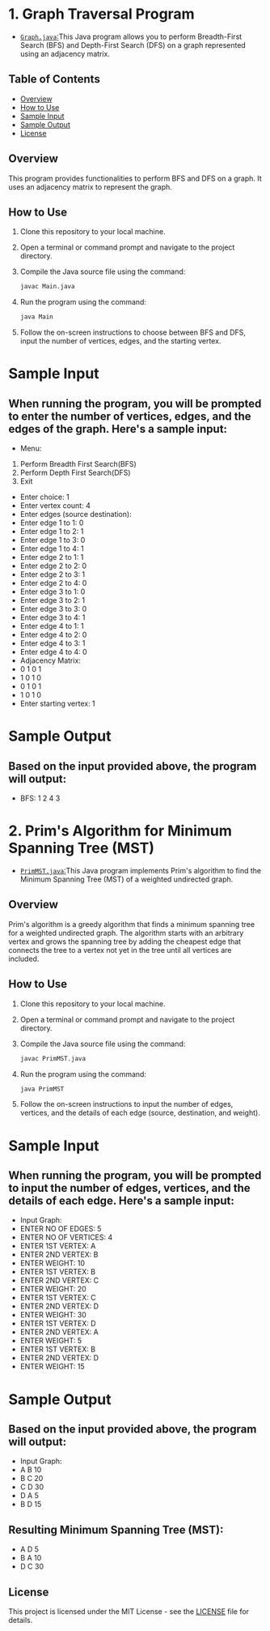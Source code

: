 # 1. Graph Traversal Program

- [`Graph.java`:](https://github.com/ShrihariKasar/Java-Programs/blob/main/DSA/3.%20Graph/Assignment%20no%206/Graph.java)This Java program allows you to perform Breadth-First Search (BFS) and Depth-First Search (DFS) on a graph represented using an adjacency matrix.

## Table of Contents

- [Overview](#overview)
- [How to Use](#how-to-use)
- [Sample Input](#sample-input)
- [Sample Output](#sample-output)
- [License](#license)

## Overview

This program provides functionalities to perform BFS and DFS on a graph. It uses an adjacency matrix to represent the graph.

## How to Use

1. Clone this repository to your local machine.
2. Open a terminal or command prompt and navigate to the project directory.
3. Compile the Java source file using the command:

    ```bash
    javac Main.java
    ```

4. Run the program using the command:

    ```bash
    java Main
    ```

5. Follow the on-screen instructions to choose between BFS and DFS, input the number of vertices, edges, and the starting vertex.

# Sample Input

## When running the program, you will be prompted to enter the number of vertices, edges, and the edges of the graph. Here's a sample input:

- Menu:
1. Perform Breadth First Search(BFS)
2. Perform Depth First Search(DFS)
3. Exit
- Enter choice: 1
- Enter vertex count: 4
- Enter edges (source destination):
- Enter edge 1 to 1: 0
- Enter edge 1 to 2: 1
- Enter edge 1 to 3: 0
- Enter edge 1 to 4: 1
- Enter edge 2 to 1: 1
- Enter edge 2 to 2: 0
- Enter edge 2 to 3: 1
- Enter edge 2 to 4: 0
- Enter edge 3 to 1: 0
- Enter edge 3 to 2: 1
- Enter edge 3 to 3: 0
- Enter edge 3 to 4: 1
- Enter edge 4 to 1: 1
- Enter edge 4 to 2: 0
- Enter edge 4 to 3: 1
- Enter edge 4 to 4: 0
- Adjacency Matrix:
- 0 1 0 1
- 1 0 1 0
- 0 1 0 1
- 1 0 1 0
- Enter starting vertex: 1

# Sample Output

## Based on the input provided above, the program will output:

- BFS: 1 2 4 3

# 2. Prim's Algorithm for Minimum Spanning Tree (MST)

- [`PrimMST.java`:](https://github.com/ShrihariKasar/Java-Programs/blob/main/DSA/3.%20Graph/Assignment%20no%207/PrimMST.java)This Java program implements Prim's algorithm to find the Minimum Spanning Tree (MST) of a weighted undirected graph.

## Overview

Prim's algorithm is a greedy algorithm that finds a minimum spanning tree for a weighted undirected graph. The algorithm starts with an arbitrary vertex and grows the spanning tree by adding the cheapest edge that connects the tree to a vertex not yet in the tree until all vertices are included.

## How to Use

1. Clone this repository to your local machine.
2. Open a terminal or command prompt and navigate to the project directory.
3. Compile the Java source file using the command:

    ```bash
    javac PrimMST.java
    ```

4. Run the program using the command:

    ```bash
    java PrimMST
    ```

5. Follow the on-screen instructions to input the number of edges, vertices, and the details of each edge (source, destination, and weight).

# Sample Input

## When running the program, you will be prompted to input the number of edges, vertices, and the details of each edge. Here's a sample input:

- Input Graph:
- ENTER NO OF EDGES: 5
- ENTER NO OF VERTICES: 4
- ENTER 1ST VERTEX: A
- ENTER 2ND VERTEX: B
- ENTER WEIGHT: 10
- ENTER 1ST VERTEX: B
- ENTER 2ND VERTEX: C
- ENTER WEIGHT: 20
- ENTER 1ST VERTEX: C
- ENTER 2ND VERTEX: D
- ENTER WEIGHT: 30
- ENTER 1ST VERTEX: D
- ENTER 2ND VERTEX: A
- ENTER WEIGHT: 5
- ENTER 1ST VERTEX: B
- ENTER 2ND VERTEX: D
- ENTER WEIGHT: 15


# Sample Output

## Based on the input provided above, the program will output:

- Input Graph:
- A B 10
- B C 20
- C D 30
- D A 5
- B D 15

## Resulting Minimum Spanning Tree (MST):
- A D 5
- B A 10
- D C 30

## License

This project is licensed under the MIT License - see the [LICENSE](LICENSE) file for details.

